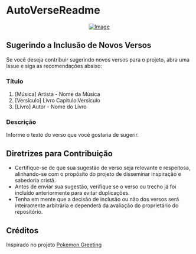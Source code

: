 # AutoVerseReadme

<p align="center">
    <a href="https://git.io/typing-svg">
        <img src="https://readme-typing-svg.demolab.com/?separator=;&font=Fira+Code&height=360&width=500&size=20&pause=100&color=A9FEF7&center=True&vCenter=True&multiline=True&duration=1500&repeat=True&lines=Os+que+t%C3%AAm+sa%C3%BAde%3Bn%C3%A3o+precisam+de+m%C3%A9dico%2C%3Bmas+sim+os+doentes.%3BV%C3%A3o+e+procurem+entender%3Bo+que+quer+dizer%3Beste+trecho+das+Escrituras+Sagradas%3A%3B%27%27Eu+quero+que+as+pessoas%3Bsejam+bondosas+e+n%C3%A3o+que%3Bme+ofere%C3%A7am+sacrif%C3%ADcios+de+animais.%27%27%3BPorque+eu+vim+para+chamar%3Bos+pecadores+e+n%C3%A3o+os+bons.%3B%E2%9C%9D%EF%B8%8F+Mateus+9%3A12-13+%E2%9C%9D%EF%B8%8F" alt="Image" />
    </a>
</p>

## Sugerindo a Inclusão de Novos Versos

Se você deseja contribuir sugerindo novos versos para o projeto, abra uma Issue e siga as recomendações abaixo:

### Título

1. [Música] Artista - Nome da Música
2. [Versículo] Livro Capitulo:Versículo
3. [Livro] Autor - Nome do Livro

### Descrição

Informe o texto do verso que você gostaria de sugerir.

## Diretrizes para Contribuição

- Certifique-se de que sua sugestão de verso seja relevante e respeitosa, alinhando-se com o propósito do projeto de disseminar inspiração e sabedoria cristã.
- Antes de enviar sua sugestão, verifique se o verso ou trecho já foi incluído anteriormente para evitar duplicações.
- Tenha em mente que a decisão de inclusão ou não dos versos será inteiramente arbitrária e dependerá da avaliação do proprietário do repositório.

## Créditos

Inspirado no projeto [Pokemon Greeting](https://github.com/isyuricunha/pokemon-greeting)